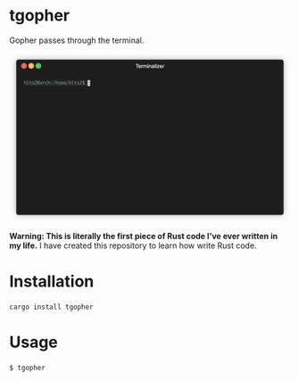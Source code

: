 # tgopher

Gopher passes through the terminal.

![TGOPHER](https://raw.githubusercontent.com/hlts2/tgopher/main/assets/tgopher.gif)

**Warning: This is literally the first piece of Rust code I've ever written in my life.** I have created this repository to learn how write Rust code.

# Installation

``
cargo install tgopher
``

# Usage

``
$ tgopher
``

